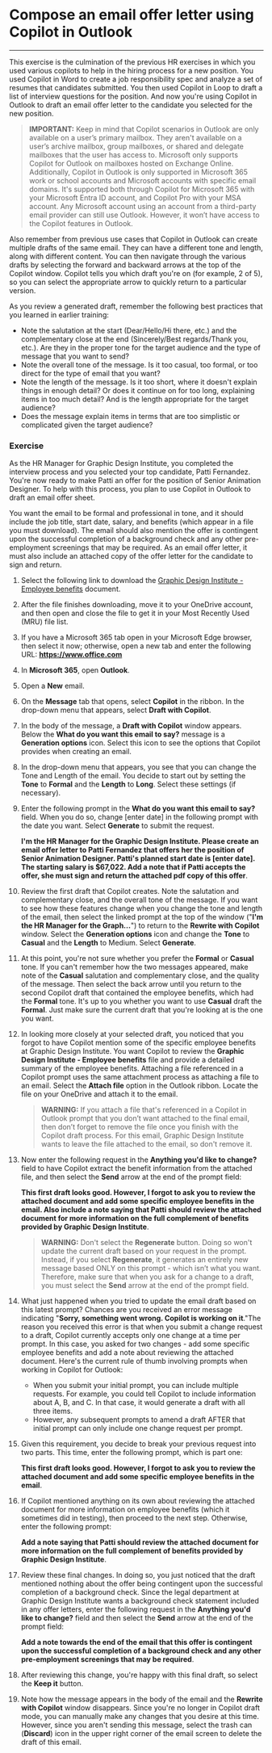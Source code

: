 # Compose an email offer letter using Copilot in Outlook
---
This exercise is the culmination of the previous HR exercises in which you used various copilots to help in the hiring process for a new position. You used Copilot in Word to create a job responsibility spec and analyze a set of resumes that candidates submitted. You then used Copilot in Loop to draft a list of interview questions for the position. And now you're using Copilot in Outlook to draft an email offer letter to the candidate you selected for the new position.

> **IMPORTANT:** Keep in mind that Copilot scenarios in Outlook are only available on a user’s primary mailbox. They aren't available on a user’s archive mailbox, group mailboxes, or shared and delegate mailboxes that the user has access to. Microsoft only supports Copilot for Outlook on mailboxes hosted on Exchange Online. Additionally, Copilot in Outlook is only supported in Microsoft 365 work or school accounts and Microsoft accounts with specific email domains. It's supported both through Copilot for Microsoft 365 with your Microsoft Entra ID account, and Copilot Pro with your MSA account. Any Microsoft account using an account from a third-party email provider can still use Outlook. However, it won’t have access to the Copilot features in Outlook.

Also remember from previous use cases that Copilot in Outlook can create multiple drafts of the same email. They can have a different tone and length, along with different content. You can then navigate through the various drafts by selecting the forward and backward arrows at the top of the Copilot window. Copilot tells you which draft you're on (for example, 2 of 5), so you can select the appropriate arrow to quickly return to a particular version.

As you review a generated draft, remember the following best practices that you learned in earlier training:

 -  Note the salutation at the start (Dear/Hello/Hi there, etc.) and the complementary close at the end (Sincerely/Best regards/Thank you, etc.). Are they in the proper tone for the target audience and the type of message that you want to send?
 -  Note the overall tone of the message. Is it too casual, too formal, or too direct for the type of email that you want?
 -  Note the length of the message. Is it too short, where it doesn't explain things in enough detail? Or does it continue on for too long, explaining items in too much detail? And is the length appropriate for the target audience?
 -  Does the message explain items in terms that are too simplistic or complicated given the target audience?

### Exercise

As the HR Manager for Graphic Design Institute, you completed the interview process and you selected your top candidate, Patti Fernandez. You're now ready to make Patti an offer for the position of Senior Animation Designer. To help with this process, you plan to use Copilot in Outlook to draft an email offer sheet.

You want the email to be formal and professional in tone, and it should include the job title, start date, salary, and benefits (which appear in a file you must download). The email should also mention the offer is contingent upon the successful completion of a background check and any other pre-employment screenings that may be required. As an email offer letter, it must also include an attached copy of the offer letter for the candidate to sign and return.

1.  Select the following link to download the [Graphic Design Institute - Employee benefits](https://go.microsoft.com/fwlink/?linkid=2268825) document.
2.  After the file finishes downloading, move it to your OneDrive account, and then open and close the file to get it in your Most Recently Used (MRU) file list.
3.  If you have a Microsoft 365 tab open in your Microsoft Edge browser, then select it now; otherwise, open a new tab and enter the following URL: **https://www.office.com**
4.  In **Microsoft 365**, open **Outlook**.
5.  Open a **New** email.
6.  On the **Message** tab that opens, select **Copilot** in the ribbon. In the drop-down menu that appears, select **Draft with Copilot**.
7.  In the body of the message, a **Draft with Copilot** window appears. Below the **What do you want this email to say?** message is a **Generation options** icon. Select this icon to see the options that Copilot provides when creating an email.
8.  In the drop-down menu that appears, you see that you can change the Tone and Length of the email. You decide to start out by setting the **Tone** to **Formal** and the **Length** to **Long**. Select these settings (if necessary).
9.  Enter the following prompt in the **What do you want this email to say?** field. When you do so, change \[enter date\] in the following prompt with the date you want. Select **Generate** to submit the request.
    
    **I'm the HR Manager for the Graphic Design Institute. Please create an email offer letter to Patti Fernandez that offers her the position of Senior Animation Designer. Patti's planned start date is \[enter date\]. The starting salary is $67,022. Add a note that if Patti accepts the offer, she must sign and return the attached pdf copy of this offer**.
10. Review the first draft that Copilot creates. Note the salutation and complementary close, and the overall tone of the message. If you want to see how these features change when you change the tone and length of the email, then select the linked prompt at the top of the window ("**I'm the HR Manager for the Graph...**") to return to the **Rewrite with Copilot** window. Select the **Generation options** icon and change the **Tone** to **Casual** and the **Length** to Medium. Select **Generate**.
11. At this point, you're not sure whether you prefer the **Formal** or **Casual** tone. If you can't remember how the two messages appeared, make note of the **Casual** salutation and complementary close, and the quality of the message. Then select the back arrow until you return to the second Copilot draft that contained the employee benefits, which had the **Formal** tone. It's up to you whether you want to use **Casual** draft the **Formal**. Just make sure the current draft that you're looking at is the one you want.
12. In looking more closely at your selected draft, you noticed that you forgot to have Copilot mention some of the specific employee benefits at Graphic Design Institute. You want Copilot to review the **Graphic Design Institute - Employee benefits** file and provide a detailed summary of the employee benefits. Attaching a file referenced in a Copilot prompt uses the same attachment process as attaching a file to an email. Select the **Attach file** option in the Outlook ribbon. Locate the file on your OneDrive and attach it to the email.

    > **WARNING:** If you attach a file that's referenced in a Copilot in Outlook prompt that you don’t want attached to the final email, then don’t forget to remove the file once you finish with the Copilot draft process. For this email, Graphic Design Institute wants to leave the file attached to the email, so don't remove it.
    
14. Now enter the following request in the **Anything you'd like to change?** field to have Copilot extract the benefit information from the attached file, and then select the **Send** arrow at the end of the prompt field:
    
    **This first draft looks good. However, I forgot to ask you to review the attached document and add some specific employee benefits in the email. Also include a note saying that Patti should review the attached document for more information on the full complement of benefits provided by Graphic Design Institute**.
    
    > **WARNING:** Don't select the **Regenerate** button. Doing so won't update the current draft based on your request in the prompt. Instead, if you select **Regenerate**, it generates an entirely new message based ONLY on this prompt - which isn’t what you want. Therefore, make sure that when you ask for a change to a draft, you must select the **Send** arrow at the end of the prompt field.
14. What just happened when you tried to update the email draft based on this latest prompt? Chances are you received an error message indicating "**Sorry, something went wrong. Copilot is working on it**."The reason you received this error is that when you submit a change request to a draft, Copilot currently accepts only one change at a time per prompt. In this case, you asked for two changes - add some specific employee benefits and add a note about reviewing the attached document. Here's the current rule of thumb involving prompts when working in Copilot for Outlook:
     -  When you submit your initial prompt, you can include multiple requests. For example, you could tell Copilot to include information about A, B, and C. In that case, it would generate a draft with all three items.
     -  However, any subsequent prompts to amend a draft AFTER that initial prompt can only include one change request per prompt.
15. Given this requirement, you decide to break your previous request into two parts. This time, enter the following prompt, which is part one:
    
    **This first draft looks good. However, I forgot to ask you to review the attached document and add some specific employee benefits in the email**.
16. If Copilot mentioned anything on its own about reviewing the attached document for more information on employee benefits (which it sometimes did in testing), then proceed to the next step. Otherwise, enter the following prompt:
    
    **Add a note saying that Patti should review the attached document for more information on the full complement of benefits provided by Graphic Design Institute**.
17. Review these final changes. In doing so, you just noticed that the draft mentioned nothing about the offer being contingent upon the successful completion of a background check. Since the legal department at Graphic Design Institute wants a background check statement included in any offer letters, enter the following request in the **Anything you'd like to change?** field and then select the **Send** arrow at the end of the prompt field:
    
    **Add a note towards the end of the email that this offer is contingent upon the successful completion of a background check and any other pre-employment screenings that may be required**.
18. After reviewing this change, you're happy with this final draft, so select the **Keep it** button.<br>
19. Note how the message appears in the body of the email and the **Rewrite with Copilot** window disappears. Since you're no longer in Copilot draft mode, you can manually make any changes that you desire at this time. However, since you aren't sending this message, select the trash can (**Discard**) icon in the upper right corner of the email screen to delete the draft of this email.
